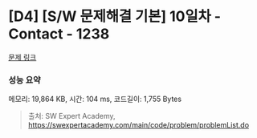 # [D4] [S/W 문제해결 기본] 10일차 - Contact - 1238 

[문제 링크](https://swexpertacademy.com/main/code/problem/problemDetail.do?contestProbId=AV15B1cKAKwCFAYD) 

### 성능 요약

메모리: 19,864 KB, 시간: 104 ms, 코드길이: 1,755 Bytes



> 출처: SW Expert Academy, https://swexpertacademy.com/main/code/problem/problemList.do